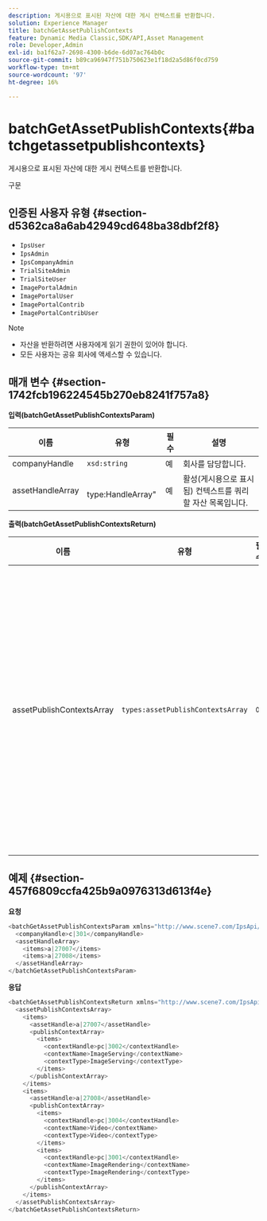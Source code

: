```yaml
---
description: 게시용으로 표시된 자산에 대한 게시 컨텍스트를 반환합니다.
solution: Experience Manager
title: batchGetAssetPublishContexts
feature: Dynamic Media Classic,SDK/API,Asset Management
role: Developer,Admin
exl-id: ba1f62a7-2698-4300-b6de-6d07ac764b0c
source-git-commit: b89ca96947f751b750623e1f18d2a5d86f0cd759
workflow-type: tm+mt
source-wordcount: '97'
ht-degree: 16%

---
```


# batchGetAssetPublishContexts{#batchgetassetpublishcontexts}

게시용으로 표시된 자산에 대한 게시 컨텍스트를 반환합니다.

구문

## 인증된 사용자 유형 {#section-d5362ca8a6ab42949cd648ba38dbf2f8}

* `IpsUser`
* `IpsAdmin`
* `IpsCompanyAdmin`
* `TrialSiteAdmin`
* `TrialSiteUser`
* `ImagePortalAdmin`
* `ImagePortalUser`
* `ImagePortalContrib`
* `ImagePortalContribUser`

>[!NOTE]
>
>* 자산을 반환하려면 사용자에게 읽기 권한이 있어야 합니다.
>* 모든 사용자는 공유 회사에 액세스할 수 있습니다.
>


## 매개 변수 {#section-1742fcb196224545b270eb8241f757a8}

**입력(batchGetAssetPublishContextsParam)**

| 이름 | 유형 | 필수 | 설명 |
|---|---|---|---|
| companyHandle | `xsd:string` | 예 | 회사를 담당합니다. |
| assetHandleArray | ` `type:HandleArray&quot; | 예 | 활성(게시용으로 표시됨) 컨텍스트를 쿼리할 자산 목록입니다. |

**출력(batchGetAssetPublishContextsReturn)**

| 이름 | 유형 | 필수 | 설명 |
|---|---|---|---|
| assetPublishContextsArray | `types:assetPublishContextsArray` | 예 | 각 자산이 게시용으로 표시된 게시 컨텍스트의 배열입니다. |

## 예제 {#section-457f6809ccfa425b9a0976313d613f4e}

**요청**

```java {.line-numbers}
<batchGetAssetPublishContextsParam xmlns="http://www.scene7.com/IpsApi/xsd/2011-11-04">
  <companyHandle>c|301</companyHandle>
  <assetHandleArray>
    <items>a|27007</items>
    <items>a|27008</items>
  </assetHandleArray>
</batchGetAssetPublishContextsParam>
```

**응답**

```java {.line-numbers}
<batchGetAssetPublishContextsReturn xmlns="http://www.scene7.com/IpsApi/xsd/2011-11-04">
  <assetPublishContextsArray>
    <items>
      <assetHandle>a|27007</assetHandle>
      <publishContextArray>
        <items>
          <contextHandle>pc|3002</contextHandle>
          <contextName>ImageServing</contextName>
          <contextType>ImageServing</contextType>
        </items>
      </publishContextArray>
    </items>
    <items>
      <assetHandle>a|27008</assetHandle>
      <publishContextArray>
        <items>
          <contextHandle>pc|3004</contextHandle>
          <contextName>Video</contextName>
          <contextType>Video</contextType>
        </items>
        <items>
          <contextHandle>pc|3001</contextHandle>
          <contextName>ImageRendering</contextName>
          <contextType>ImageRendering</contextType>
        </items>
      </publishContextArray>
    </items>
  </assetPublishContextsArray>
</batchGetAssetPublishContextsReturn>
```
